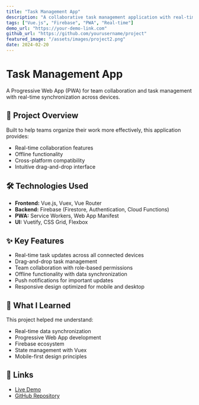 ```yaml
---
title: "Task Management App"
description: "A collaborative task management application with real-time updates"
tags: ["Vue.js", "Firebase", "PWA", "Real-time"]
demo_url: "https://your-demo-link.com"
github_url: "https://github.com/yourusername/project"
featured_image: "/assets/images/project2.png"
date: 2024-02-20
---
```


# Task Management App

A Progressive Web App (PWA) for team collaboration and task management with real-time synchronization across devices.

## 🎯 Project Overview

Built to help teams organize their work more effectively, this application provides:
- Real-time collaboration features
- Offline functionality
- Cross-platform compatibility
- Intuitive drag-and-drop interface

## 🛠️ Technologies Used

- **Frontend:** Vue.js, Vuex, Vue Router
- **Backend:** Firebase (Firestore, Authentication, Cloud Functions)
- **PWA:** Service Workers, Web App Manifest
- **UI:** Vuetify, CSS Grid, Flexbox

## ✨ Key Features

- Real-time task updates across all connected devices
- Drag-and-drop task management
- Team collaboration with role-based permissions
- Offline functionality with data synchronization
- Push notifications for important updates
- Responsive design optimized for mobile and desktop

## 🚀 What I Learned

This project helped me understand:
- Real-time data synchronization
- Progressive Web App development
- Firebase ecosystem
- State management with Vuex
- Mobile-first design principles

## 🔗 Links

- [Live Demo](https://your-demo-link.com)
- [GitHub Repository](https://github.com/yourusername/project)